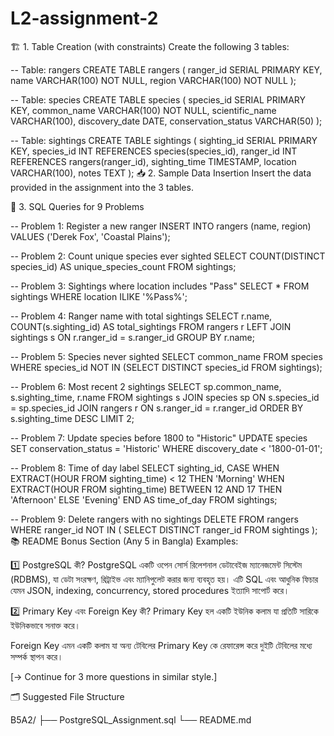 # L2-assignment-2
🏗️ 1. Table Creation (with constraints)
Create the following 3 tables:

-- Table: rangers
CREATE TABLE rangers (
  ranger_id SERIAL PRIMARY KEY,
  name VARCHAR(100) NOT NULL,
  region VARCHAR(100) NOT NULL
);

-- Table: species
CREATE TABLE species (
  species_id SERIAL PRIMARY KEY,
  common_name VARCHAR(100) NOT NULL,
  scientific_name VARCHAR(100),
  discovery_date DATE,
  conservation_status VARCHAR(50)
);

-- Table: sightings
CREATE TABLE sightings (
  sighting_id SERIAL PRIMARY KEY,
  species_id INT REFERENCES species(species_id),
  ranger_id INT REFERENCES rangers(ranger_id),
  sighting_time TIMESTAMP,
  location VARCHAR(100),
  notes TEXT
);
📥 2. Sample Data Insertion
Insert the data provided in the assignment into the 3 tables.

📌 3. SQL Queries for 9 Problems

-- Problem 1: Register a new ranger
INSERT INTO rangers (name, region)
VALUES ('Derek Fox', 'Coastal Plains');

-- Problem 2: Count unique species ever sighted
SELECT COUNT(DISTINCT species_id) AS unique_species_count
FROM sightings;

-- Problem 3: Sightings where location includes "Pass"
SELECT * FROM sightings
WHERE location ILIKE '%Pass%';

-- Problem 4: Ranger name with total sightings
SELECT r.name, COUNT(s.sighting_id) AS total_sightings
FROM rangers r
LEFT JOIN sightings s ON r.ranger_id = s.ranger_id
GROUP BY r.name;

-- Problem 5: Species never sighted
SELECT common_name
FROM species
WHERE species_id NOT IN (SELECT DISTINCT species_id FROM sightings);

-- Problem 6: Most recent 2 sightings
SELECT sp.common_name, s.sighting_time, r.name
FROM sightings s
JOIN species sp ON s.species_id = sp.species_id
JOIN rangers r ON s.ranger_id = r.ranger_id
ORDER BY s.sighting_time DESC
LIMIT 2;

-- Problem 7: Update species before 1800 to "Historic"
UPDATE species
SET conservation_status = 'Historic'
WHERE discovery_date < '1800-01-01';

-- Problem 8: Time of day label
SELECT sighting_id,
  CASE
    WHEN EXTRACT(HOUR FROM sighting_time) < 12 THEN 'Morning'
    WHEN EXTRACT(HOUR FROM sighting_time) BETWEEN 12 AND 17 THEN 'Afternoon'
    ELSE 'Evening'
  END AS time_of_day
FROM sightings;

-- Problem 9: Delete rangers with no sightings
DELETE FROM rangers
WHERE ranger_id NOT IN (
  SELECT DISTINCT ranger_id FROM sightings
);
📚 README Bonus Section (Any 5 in Bangla)
Examples:

1️⃣ PostgreSQL কী?
PostgreSQL একটি ওপেন সোর্স রিলেশনাল ডেটাবেইজ ম্যানেজমেন্ট সিস্টেম (RDBMS), যা ডেটা সংরক্ষণ, রিট্রাইভ এবং ম্যানিপুলেট করার জন্য ব্যবহৃত হয়। এটি SQL এবং আধুনিক ফিচার যেমন JSON, indexing, concurrency, stored procedures ইত্যাদি সাপোর্ট করে।

2️⃣ Primary Key এবং Foreign Key কী?
Primary Key হল একটি ইউনিক কলাম যা প্রতিটি সারিকে ইউনিকভাবে সনাক্ত করে।

Foreign Key এমন একটি কলাম যা অন্য টেবিলের Primary Key কে রেফারেন্স করে দুইটি টেবিলের মধ্যে সম্পর্ক স্থাপন করে।

[→ Continue for 3 more questions in similar style.]

🗂️ Suggested File Structure

B5A2/
├── PostgreSQL_Assignment.sql
└── README.md